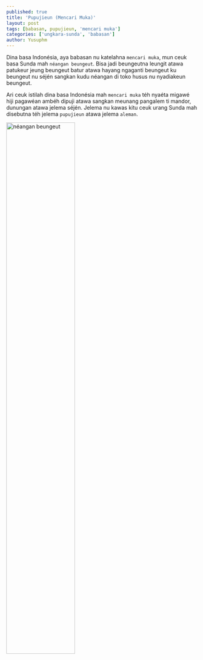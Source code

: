 ```yaml
---
published: true
title: 'Pupujieun (Mencari Muka)'
layout: post
tags: [babasan, pupujieun, 'mencari muka']
categories: ['ungkara-sunda', 'babasan']
author: Yusuphm
---
```


Dina basa Indonésia, aya babasan nu katelahna ```mencari muka```,
mun ceuk basa Sunda mah ```néangan beungeut```.
Bisa jadi beungeutna leungit atawa patukeur jeung beungeut batur 
atawa hayang ngaganti beungeut ku beungeut nu séjén
sangkan kudu néangan di toko husus nu nyadiakeun beungeut. 

Ari ceuk istilah dina basa Indonésia mah ```mencari muka``` téh nyaéta migawé hiji pagawéan ambéh dipuji
atawa sangkan meunang pangalem ti mandor, dunungan atawa jelema séjén.
Jelema nu kawas kitu ceuk urang Sunda mah disebutna téh jelema ```pupujieun``` atawa jelema ```aleman```.

<img width="60%" alt="néangan beungeut" src="https://scontent-sin1-1.xx.fbcdn.net/v/t1.0-9/13615504_579747368862941_4693508910362581769_n.jpg?oh=44529a9ee2a13de5b2c1a89fb6e0e06e&oe=582D70C7" title="néangan beungeut (pupujieun)">
